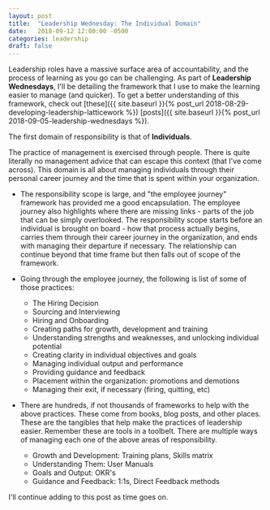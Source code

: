 ```yaml
---
layout: post
title:  "Leadership Wednesday: The Individual Domain"
date:   2018-09-12 12:00:00 -0500
categories: leadership
draft: false
---
```


Leadership roles have a massive surface area of accountability, and the process of learning as you go can be challenging. As part of **Leadership Wednesdays**, I'll be detailing the framework that I use to make the learning easier to manage (and quicker). To get a better understanding of this framework, check out [these]({{ site.baseurl }}{% post_url 2018-08-29-developing-leadership-latticework %}) [posts]({{ site.baseurl }}{% post_url 2018-09-05-leadership-wednesdays %}).

The first domain of responsibility is that of **Individuals**. 

The practice of management is exercised through people. There is quite literally no management advice that can escape this context (that I've come across). This domain is all about managing individuals through their personal career journey and the time that is spent within your organization.

* The responsibility scope is large, and "the employee journey" framework has provided me a good encapsulation. The employee journey also highlights where there are missing links - parts of the job that can be simply overlooked.  The responsibility scope starts before an individual is brought on board - how that process actually begins, carries them through their career journey in the organization, and ends with managing their departure if necessary. The relationship can continue beyond that time frame but then falls out of scope of the framework. 

* Going through the employee journey, the following is list of some of those practices:

	* The Hiring Decision
	* Sourcing and Interviewing
	* Hiring and Onboarding
	* Creating paths for growth, development and training
	* Understanding strengths and weaknesses, and unlocking individual potential
	* Creating clarity in individual objectives and goals
	* Managing individual output and performance
	* Providing guidance and feedback
	* Placement within the organization: promotions and demotions
	* Managing their exit, if necessary (firing, quitting, etc)

* There are hundreds, if not thousands of frameworks to help with the above practices. These come from books, blog posts, and other places. These are the tangibles that help make the practices of leadership easier. Remember these are tools in a toolbelt. There are multiple ways of managing each one of the above areas of responsibility.

	* Growth and Development: Training plans, Skills matrix
	* Understanding Them: User Manuals
	* Goals and Output: OKR's
	* Guidance and Feedback: 1:1s, Direct Feedback methods

I'll continue adding to this post as time goes on.